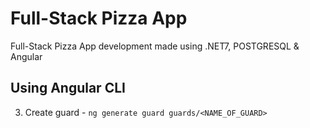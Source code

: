 # Full-Stack Pizza App

Full-Stack Pizza App development made using .NET7, POSTGRESQL &amp; Angular

## Using Angular CLI
3. Create guard - `ng generate guard guards/<NAME_OF_GUARD>`